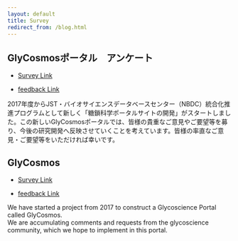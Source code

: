 ```yaml
---
layout: default
title: Survey
redirect_from: /blog.html
---
```

## GlyCosmosポータル　アンケート
* [Survey Link](https://docs.google.com/forms/d/1Ffv-64VVp2nGlBrcFgCQKXPLsg-xBtJ5vVzRW4jnwLY/edit?ts=596df11b) 

* [feedback Link](https://docs.google.com/forms/d/e/1FAIpQLSeWd91fZ-HPnBLTIkoijrnj0AQXNGJrMnPhHKGR8blEw87Dgg/viewform)  

2017年度からJST・バイオサイエンスデータベースセンター（NBDC）統合化推進プログラムとして新しく「糖鎖科学ポータルサイトの開発」がスタートしました。この新しいGlyCosmosポータルでは、皆様の貴重なご意見やご要望等を募り、今後の研究開発へ反映させていくことを考えています。皆様の率直なご意見・ご要望等をいただければ幸いです。

## GlyCosmos

* [Survey Link](https://docs.google.com/forms/d/e/1FAIpQLSd7htwvtUFEthxkJCX272Xlwt9BjVOekmHZmWf5dA1b5RV80w/viewform) 

* [feedback Link](https://docs.google.com/forms/d/e/1FAIpQLSeWd91fZ-HPnBLTIkoijrnj0AQXNGJrMnPhHKGR8blEw87Dgg/viewform)  

We have started a project from 2017 to construct a Glycoscience Portal called GlyCosmos.  
We are accumulating comments and requests from the glycoscience community, which we hope to implement in this portal.
